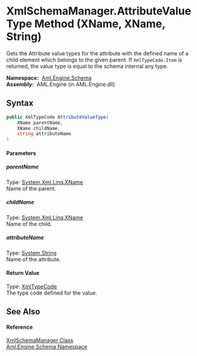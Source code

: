 XmlSchemaManager.AttributeValueType Method (XName, XName, String)
=================================================================
Gets the Attribute value types for the attribute with the defined name of a child element which belongs to the given parent. If `XmlTypeCode.Item` is returned, the value type is equal to the schema internal any type.

  **Namespace:**  [Aml.Engine.Schema][1]  
  **Assembly:**  AML.Engine (in AML.Engine.dll)

Syntax
------

```csharp
public XmlTypeCode AttributeValueType(
	XName parentName,
	XName childName,
	string attributeName
)
```

#### Parameters

##### *parentName*
Type: [System.Xml.Linq.XName][2]  
Name of the parent.

##### *childName*
Type: [System.Xml.Linq.XName][2]  
Name of the child.

##### *attributeName*
Type: [System.String][3]  
Name of the attribute.

#### Return Value
Type: [XmlTypeCode][4]  
 The type code defined for the value. 

See Also
--------

#### Reference
[XmlSchemaManager Class][5]  
[Aml.Engine.Schema Namespace][1]  

[1]: ../README.md
[2]: https://docs.microsoft.com/dotnet/api/system.xml.linq.xname
[3]: https://docs.microsoft.com/dotnet/api/system.string
[4]: https://docs.microsoft.com/dotnet/api/system.xml.schema.xmltypecode
[5]: README.md
[6]: https://www.automationml.org
[7]: ../../icons/logoShade.png